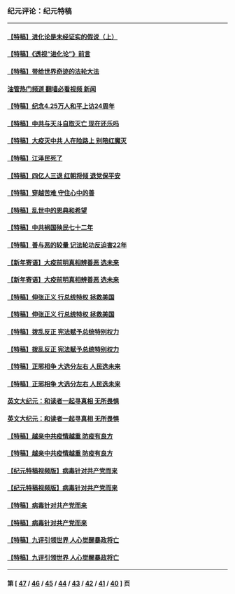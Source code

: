 ### 纪元评论：纪元特稿
---
#### [【特稿】进化论是未经证实的假说（上）](../../pages/nsc424/n14020737.md?06240330) 
#### [【特稿】《透视“进化论”》前言](../../pages/nsc424/n14019941.md?06240330) 
#### [【特稿】带给世界奇迹的法轮大法](../../pages/nsc424/n13994132.md?06240330) 
#### [油管热门频道 翻墙必看视频 新闻](ok?06240330)
#### [【特稿】纪念4.25万人和平上访24周年](../../pages/nsc424/n13980883.md?06240330) 
#### [【特稿】中共与天斗自取灭亡 现在还乐吗](../../pages/nsc424/n13897482.md?06240330) 
#### [【特稿】大疫灭中共 人在险路上 别陪红魔灭](../../pages/nsc424/n13890697.md?06240330) 
#### [【特稿】江泽民死了](../../pages/nsc424/n13876300.md?06240330) 
#### [【特稿】四亿人三退 红朝将倾 退党保平安](../../pages/nsc424/n13794378.md?06240330) 
#### [【特稿】穿越苦难 守住心中的善](../../pages/nsc424/n13784979.md?06240330) 
#### [【特稿】乱世中的恩典和希望](../../pages/nsc424/n13734687.md?06240330) 
#### [【特稿】中共祸国殃民七十二年](../../pages/nsc424/n13272607.md?06240330) 
#### [【特稿】善与恶的较量 记法轮功反迫害22年](../../pages/nsc424/n13086597.md?06240330) 
#### [【新年寄语】大疫前明真相辨善恶 选未来](../../pages/nsc424/n12660855.md?06240330) 
#### [【新年寄语】大疫前明真相辨善恶 选未来](../../pages/nsc424/n12660855.md?06240330) 
#### [【特稿】伸张正义 行总统特权 拯救美国](../../pages/nsc424/n12616806.md?06240330) 
#### [【特稿】伸张正义 行总统特权 拯救美国](../../pages/nsc424/n12616806.md?06240330) 
#### [【特稿】拨乱反正 宪法赋予总统特别权力](../../pages/nsc424/n12598306.md?06240330) 
#### [【特稿】拨乱反正 宪法赋予总统特别权力](../../pages/nsc424/n12598306.md?06240330) 
#### [【特稿】正邪相争 大选分左右 人民选未来](../../pages/nsc424/n12545208.md?06240330) 
#### [【特稿】正邪相争 大选分左右 人民选未来](../../pages/nsc424/n12545208.md?06240330) 
#### [英文大纪元：和读者一起寻真相 无所畏惧](../../pages/nsc424/n12542027.md?06240330) 
#### [英文大纪元：和读者一起寻真相 无所畏惧](../../pages/nsc424/n12542027.md?06240330) 
#### [【特稿】越亲中共疫情越重 防疫有良方](../../pages/nsc424/n12042989.md?06240330) 
#### [【特稿】越亲中共疫情越重 防疫有良方](../../pages/nsc424/n12042989.md?06240330) 
#### [【纪元特稿视频版】病毒针对共产党而来](../../pages/nsc424/n11977328.md?06240330) 
#### [【纪元特稿视频版】病毒针对共产党而来](../../pages/nsc424/n11977328.md?06240330) 
#### [【特稿】病毒针对共产党而来](../../pages/nsc424/n11928818.md?06240330) 
#### [【特稿】病毒针对共产党而来](../../pages/nsc424/n11928818.md?06240330) 
#### [【特稿】九评引领世界 人心觉醒暴政将亡](../../pages/nsc424/n11660496.md?06240330) 
#### [【特稿】九评引领世界 人心觉醒暴政将亡](../../pages/nsc424/n11660496.md?06240330) 

---
#### 第 [ [47](./47.md?06240330) / [46](./46.md?06240330) / [45](./45.md?06240330) / [44](./44.md?06240330) / [43](./43.md?06240330) / [42](./42.md?06240330) / [41](./41.md?06240330) / [40](./40.md?06240330) ] 页
